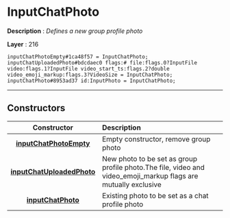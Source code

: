 # InputChatPhoto

**Description** : *Defines a new group profile photo*

**Layer** : 216

```tl
inputChatPhotoEmpty#1ca48f57 = InputChatPhoto;
inputChatUploadedPhoto#bdcdaec0 flags:# file:flags.0?InputFile video:flags.1?InputFile video_start_ts:flags.2?double video_emoji_markup:flags.3?VideoSize = InputChatPhoto;
inputChatPhoto#8953ad37 id:InputPhoto = InputChatPhoto;
```

---

## Constructors

| Constructor | Description |
| :---: | :--- |
| [**inputChatPhotoEmpty**](constructor/inputChatPhotoEmpty) | Empty constructor, remove group photo |
| [**inputChatUploadedPhoto**](constructor/inputChatUploadedPhoto) | New photo to be set as group profile photo.The file, video and video_emoji_markup flags are mutually exclusive |
| [**inputChatPhoto**](constructor/inputChatPhoto) | Existing photo to be set as a chat profile photo |